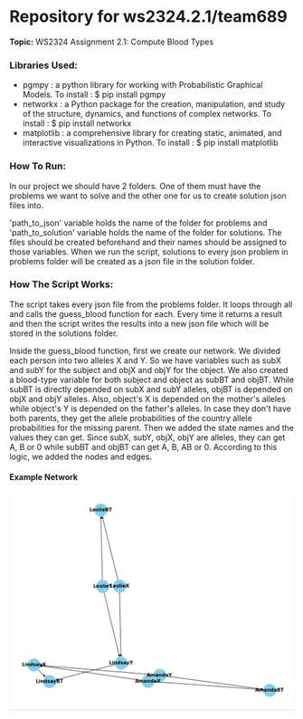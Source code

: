 # Repository for ws2324.2.1/team689

**Topic:** WS2324 Assignment 2.1: Compute Blood Types

### Libraries Used:

- pgmpy : a python library for working with Probabilistic Graphical Models. To install :
$ pip install pgmpy
- networkx : a Python package for the creation, manipulation, and study of the structure, dynamics, and functions of 
complex networks. To install : $ pip install networkx
- matplotlib : a comprehensive library for creating static, animated, and interactive visualizations in Python. 
To install : $ pip install matplotlib

### How To Run:

In our project we should have 2 folders. One of them must have the problems we want to solve and the
other one for us to create solution json files into. 

'path_to_json' variable holds the name of the folder for problems and 'path_to_solution' variable holds
the name of the folder for solutions. The files should be created beforehand and their names should be 
assigned to those variables. When we run the script, solutions to every json problem in problems folder will
be created as a json file in the solution folder.

### How The Script Works:

The script takes every json file from the problems folder. It loops through all and calls the guess_blood
function for each. Every time it returns a result and then the script writes the results into a new json file
which will be stored in the solutions folder.

Inside the guess_blood function, first we create our network. We divided each person into two alleles X and Y.
So we have variables such as subX and subY for the subject and objX and objY for the object. We also created
a blood-type variable for both subject and object as subBT and objBT. While subBT is directly depended on subX and subY alleles,
objBT is depended on objX and objY alleles. Also, object's X is depended on the mother's alleles while object's Y is 
depended on the father's alleles. In case they don't have both parents, they get the allele probabilities of the country
allele probabilities for the missing parent. Then we added the state names and the values they can get. Since subX, subY, objX,
objY are alleles, they can get A, B or 0 while subBT and objBT can get A, B, AB or 0. According to this logic, we added the nodes and edges.

#### Example Network
![img.png](img.png)


